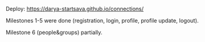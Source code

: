 Deploy: https://darya-startsava.github.io/connections/

Milestones 1-5 were done (registration, login, profile, profile update, logout).

Milestone 6 (people&groups) partially.
